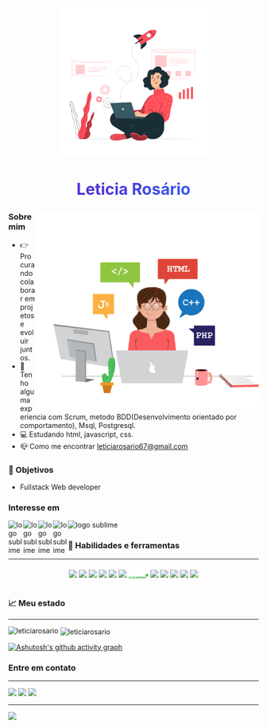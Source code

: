 <p align ="center">

<img src="webdev.png" width="300px">

</p>

<h2 align="center" style = "background-image: linear-gradient(to right, #6a11cb 0%, #2575fc 100%);
    background-clip: text;
    -webkit-background-clip: text;
    color: transparent; font-size:2rem"> Leticia Rosário</h2>

<img align="right" src="about.png" width="450px" />

### Sobre mim

- 👉 Procurando colaborar em projetos e evoluir juntos.
- 💜 Tenho alguma experiencia com Scrum, metodo BDD(Desenvolvimento orientado por comportamento), Msql, Postgresql.
- 💻 Estudando html, javascript, css.
- 📪 Como me encontrar <a href="mailto:leticiarosario67@gmail.com">leticiarosario67@gmail.com</a>

### 🎯 Objetivos

- Fullstack Web developer

### Interesse em

<img align="left" alt="logo sublime" width="30px" src="https://cdn.worldvectorlogo.com/logos/tailwindcss.svg">
<img align="left" alt="logo sublime" width="30px" src="https://cdn.worldvectorlogo.com/logos/sass-1.svg">
<img align="left" alt="logo sublime" width="30px" src="https://cdn.worldvectorlogo.com/logos/react-2.svg">
<img align="left" alt="logo sublime" width="30px" src="https://cdn.worldvectorlogo.com/logos/mysql-3.svg">
<img  alt="logo sublime" width="30px" src="https://cdn.worldvectorlogo.com/logos/flutter-logo.svg">

<!---
leticiarosario/leticiarosario is a ✨ special ✨ repository because its `README.md` (this file) appears on your GitHub profile.
You can click the Preview link to take a look at your changes.
--->

### 🧰 Habilidades e ferramentas

---

<p align="center">
<img src="https://img.icons8.com/color/48/4a90e2/bootstrap.png"/>
<img src="https://img.icons8.com/color/48/4a90e2/css3.png"/>
<img src="https://img.icons8.com/color/48/4a90e2/javascript.png"/>
<img src="https://img.icons8.com/color/48/4a90e2/html-5--v1.png"/>
<img src="https://img.icons8.com/officel/40/4a90e2/markdown.png"/>
<img src="https://img.icons8.com/officel/40/000000/php-logo.png"/>
<img align="center" width="40px" alt="logo cucumber" src="https://raw.githubusercontent.com/devicons/devicon/c7d326b6009e60442abc35fa45706d6f30ee4c8e/icons/cucumber/cucumber-plain-wordmark.svg"/>
<img src="https://img.icons8.com/fluent/48/000000/adobe-photoshop.png"/>
<img src="https://img.icons8.com/fluent/48/000000/sublime-text.png"/>
<img src="https://img.icons8.com/fluent/48/000000/adobe-xd.png"/>
<img src="https://img.icons8.com/fluent/48/000000/visual-studio-code-2019.png"/>

<img src="https://img.icons8.com/color/48/000000/git.png"/>

</p>

### 📈 Meu estado

---

<p><img align="left" src="https://github-readme-stats.vercel.app/api/top-langs?username=leticiarosario&hide=SASS&locale=en&theme=midnight-purple&hide_border=true" alt="leticiarosario" /></p>

<p>&nbsp;<img align="center" src="https://github-readme-stats.vercel.app/api?username=leticiarosario&show_icons=true&locale=en&theme=midnight-purple&hide_border=true"" alt="leticiarosario" /></p>

[![Ashutosh's github activity graph](https://activity-graph.herokuapp.com/graph?username=leticiarosario&theme=react-dark&hide_border=true)](https://github.com/ashutosh00710/github-readme-activity-graph)

### Entre em contato

---

[<img  src="https://img.icons8.com/clouds/100/4a90e2/facebook-new.png"/>](https://www.facebook.com/Leticiadeveloper)
[<img src="https://img.icons8.com/clouds/100/4a90e2/linkedin.png"/>](https://www.linkedin.com/in/leticiarosario26/)
[<img src="https://img.icons8.com/clouds/100/4a90e2/instagram-new--v1.png"/>](https://www.instagram.com/leticiarosario_dev/)

---

![](https://komarev.com/ghpvc/?username=leticiarosario&color=blueviolet)
